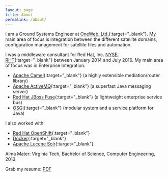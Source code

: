 ```yaml
---
layout: page
title: About
permalink: /about/
---
```


I am a Ground Systems Engineer at [OneWeb, Ltd.](http://www.oneweb.net){:target="_blank"}. My main area of focus is integration between the different satellite domains, configuration management for satellite files and automation.

I was a middleware consultant for Red Hat, Inc. [NYSE: RHT](https://www.google.com/finance?cid=663462){:target="_blank"} between January 2014 and July 2016. My main area of focus was in Enterprise Integration:

* [Apache Camel][1]{:target="_blank"} (a highly extensible mediation/router library)
* [Apache ActiveMQ][2]{:target="_blank"} (a superfast Java messaging server)
* [Red Hat JBoss Fuse][3]{:target="_blank"} (a lightweight enterprise service bus)
* [OSGi][7]{:target="_blank"} (modular system and a service platform for Java)

I also worked with:

* [Red Hat OpenShift][4]{:target="_blank"}
* [Docker][5]{:target="_blank"}
* [Apache Lucene Solr][6]{:target="_blank"}

Alma Mater: Virginia Tech, Bachelor of Science, Computer Engineering, 2013.

Grab my resume: [PDF](/downloads/Resume.pdf)

[1]: http://camel.apache.org/ "Apache Camel"
[2]: http://activemq.apache.org/ "Apache ActiveMQ"
[3]: http://www.redhat.com/en/technologies/jboss-middleware/fuse "Red Hat JBoss Fuse"
[4]: https://www.openshift.com/ "OpenShift"
[5]: https://www.docker.com/ "Docker"
[6]: http://lucene.apache.org/solr/ "Apache Lucene Solr"
[7]: https://www.osgi.org/ "OSGi"

